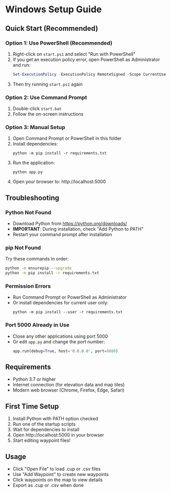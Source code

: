 # Windows Setup Guide

## Quick Start (Recommended)

### Option 1: Use PowerShell (Recommended)
1. Right-click on `start.ps1` and select "Run with PowerShell"
2. If you get an execution policy error, open PowerShell as Administrator and run:
   ```powershell
   Set-ExecutionPolicy -ExecutionPolicy RemoteSigned -Scope CurrentUser
   ```
3. Then try running `start.ps1` again

### Option 2: Use Command Prompt
1. Double-click `start.bat`
2. Follow the on-screen instructions

### Option 3: Manual Setup
1. Open Command Prompt or PowerShell in this folder
2. Install dependencies:
   ```
   python -m pip install -r requirements.txt
   ```
3. Run the application:
   ```
   python app.py
   ```
4. Open your browser to: http://localhost:5000

## Troubleshooting

### Python Not Found
- Download Python from https://python.org/downloads/
- **IMPORTANT**: During installation, check "Add Python to PATH"
- Restart your command prompt after installation

### pip Not Found
Try these commands in order:
```cmd
python -m ensurepip --upgrade
python -m pip install -r requirements.txt
```

### Permission Errors
- Run Command Prompt or PowerShell as Administrator
- Or install dependencies for current user only:
  ```
  python -m pip install --user -r requirements.txt
  ```

### Port 5000 Already in Use
- Close any other applications using port 5000
- Or edit `app.py` and change the port number:
  ```python
  app.run(debug=True, host='0.0.0.0', port=8080)
  ```

## Requirements
- Python 3.7 or higher
- Internet connection (for elevation data and map tiles)
- Modern web browser (Chrome, Firefox, Edge, Safari)

## First Time Setup
1. Install Python with PATH option checked
2. Run one of the startup scripts
3. Wait for dependencies to install
4. Open http://localhost:5000 in your browser
5. Start editing waypoint files!

## Usage
- Click "Open File" to load .cup or .csv files
- Use "Add Waypoint" to create new waypoints
- Click waypoints on the map to view details
- Export as .cup or .csv when done